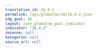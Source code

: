 ```yaml
---
translation_id: 16-4-2
permalink: /api/globalne/16/16-4-2.json
sdg_goal: 16
layout: json_globalne_goal_indicator
indicator: "16.4.2"
zmienne: null
kategorie: null
source_url: null
---
```

